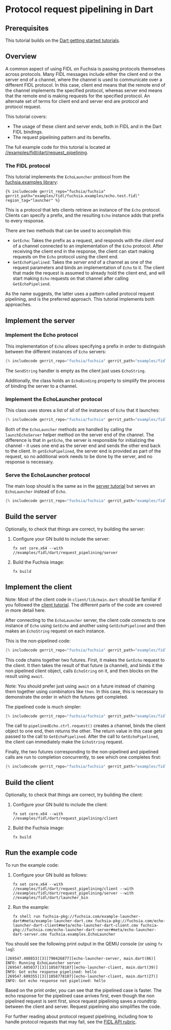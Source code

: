 # Protocol request pipelining in Dart

## Prerequisites

This tutorial builds on the [Dart getting started tutorials][overview].

## Overview

<!-- TODO(fxbug.dev/58758) <<../../common/pipelining/overview.md>> -->

A common aspect of using FIDL on Fuchsia is passing protocols themselves across
protocols. Many FIDL messages include either the client end or the server end of
a channel, where the channel is used to communicate over a different FIDL
protocol. In this case, client end means that the remote end of the channel
implements the specified protocol, whereas server end means that the remote end
is making requests for the specified protocol. An alternate set of terms for
client end and server end are protocol and protocol request.

This tutorial covers:

* The usage of these client and server ends, both in FIDL and in the Dart
  FIDL bindings.
* The request pipelining pattern and its benefits.

The full example code for this tutorial is located at
[//examples/fidl/dart/request_pipelining][src].

### The FIDL protocol

<!-- TODO(fxbug.dev/58758) <<../../common/pipelining/launcher.md>> -->

This tutorial implements the `EchoLauncher` protocol from the
[fuchsia.examples library][examples-fidl]:

```fidl
{% includecode gerrit_repo="fuchsia/fuchsia" gerrit_path="examples/fidl/fuchsia.examples/echo.test.fidl" region_tag="launcher" %}
```

This is a protocol that lets clients retrieve an instance of the `Echo`
protocol. Clients can specify a prefix, and the resulting `Echo` instance
adds that prefix to every response.

There are two methods that can be used to accomplish this:

* `GetEcho`: Takes the prefix as a request, and responds with the *client end* of
  a channel connected to an implementation of the `Echo` protocol. After
  receiving the client end in the response, the client can start making requests
  on the `Echo` protocol using the client end.
* `GetEchoPipelined`: Takes the *server end* of a channel as one of the request
  parameters and binds an implementation of `Echo` to it. The client that
  made the request is assumed to already hold the client end, and will
  start making `Echo` requests on that channel after calling `GetEchoPipeliend`.

As the name suggests, the latter uses a pattern called protocol request
pipelining, and is the preferred approach. This tutorial implements both
approaches.

## Implement the server

### Implement the Echo protocol

This implementation of `Echo` allows specifying a prefix in order to
distinguish between the different instances of `Echo` servers:

```dart
{% includecode gerrit_repo="fuchsia/fuchsia" gerrit_path="examples/fidl/dart/request_pipelining/server/lib/main.dart" region_tag="echo-impl" %}
```

The `SendString` handler is empty as the client just uses `EchoString`.

Additionally, the class holds an `EchoBinding` property to simplify the process of binding the
server to a channel.

### Implement the EchoLauncher protocol

This class uses stores a list of all of the instances of `Echo` that it launches:

```dart
{% includecode gerrit_repo="fuchsia/fuchsia" gerrit_path="examples/fidl/dart/request_pipelining/server/lib/main.dart" region_tag="launcher-impl" %}
```

Both of the `EchoLauncher` methods are handled by calling the `launchEchoServer` helper method on
the server end of the channel. The difference is that in `getEcho`, the server is responsible for
initializing the channel - it uses one end as the server end and sends the other end back to the
client. In `getEchoPipelined`, the server end is provided as part of the request, so no additional
work needs to be done by the server, and no response is necessary.

### Serve the EchoLauncher protocol

The main loop should is the same as in the
[server tutorial][server-tut-main] but serves an `EchoLauncher` instead of `Echo`.

```dart
{% includecode gerrit_repo="fuchsia/fuchsia" gerrit_path="examples/fidl/dart/request_pipelining/server/lib/main.dart" region_tag="main" %}
```

## Build the server

Optionally, to check that things are correct, try building the server:

1. Configure your GN build to include the server:

   ```
   fx set core.x64 --with //examples/fidl/dart/request_pipelining/server
   ```
2. Build the Fuchsia image:

   ```
   fx build
   ```

## Implement the client

Note: Most of the client code in `client/lib/main.dart` should be familiar if you
followed the [client tutorial][client-tut]. The different parts of the code
are covered in more detail here.

After connecting to the `EchoLauncher` server, the client
code connects to one instance of `Echo` using `GetEcho` and another using
`GetEchoPipelined` and then makes an `EchoString` request on each instance.

This is the non-pipelined code:

```dart
{% includecode gerrit_repo="fuchsia/fuchsia" gerrit_path="examples/fidl/dart/request_pipelining/client/lib/main.dart" region_tag="main" highlight="9,10,11,12,13,14,15,16" %}
```

This code chains together two futures. First, it makes the `GetEcho` request to the client. It then
takes the result of that future (a channel), and binds it the non pipelined client object, calls
`EchoString` on it, and then blocks on the result using `await`.

Note: You should prefer just using `await` on a future instead of chaining them together
using combinators like `then`. In this case, this is necessary to demonstrate the order in which
the futures get completed.

The pipelined code is much simpler:

```dart
{% includecode gerrit_repo="fuchsia/fuchsia" gerrit_path="examples/fidl/dart/request_pipelining/client/lib/main.dart" region_tag="main" highlight="18,19,20,21,22,23,24,25,26" %}
```

The call to `pipelinedEcho.ctrl.request()` creates a channel, binds the client object to one end,
then returns the other. The return value in this case gets passed to the call to `GetEchoPipelined`.
After the call to `GetEchoPipelined`, the client can immediately make the `EchoString` request.

Finally, the two futures corresponding to the non-pipelined and pipelined calls are run to
completion concurrently, to see which one completes first:

```dart
{% includecode gerrit_repo="fuchsia/fuchsia" gerrit_path="examples/fidl/dart/request_pipelining/client/lib/main.dart" region_tag="main" highlight="28,29" %}
```

## Build the client

Optionally, to check that things are correct, try building the client:

1. Configure your GN build to include the client:

   ```
   fx set core.x64 --with //examples/fidl/dart/request_pipelining/client
   ```
2. Build the Fuchsia image:

   ```
   fx build
   ```

## Run the example code

To run the example code:

1. Configure your GN build as follows:

   ```
   fx set core.x64 --with //examples/fidl/dart/request_pipelining/client --with //examples/fidl/dart/request_pipelining/server --with //examples/fidl/dart/launcher_bin
   ```

2. Run the example:

   ```
   fx shell run fuchsia-pkg://fuchsia.com/example-launcher-dart#meta/example-launcher-dart.cmx fuchsia-pkg://fuchsia.com/echo-launcher-dart-client#meta/echo-launcher-dart-client.cmx fuchsia-pkg://fuchsia.com/echo-launcher-dart-server#meta/echo-launcher-dart-server.cmx fuchsia.examples.EchoLauncher
   ```

You should see the following print output in the QEMU console (or using `fx log`):

```
[269547.480853][3][790426877][echo-launcher-server, main.dart(86)] INFO: Running EchoLauncher server
[269547.605037][3][1058778107][echo-launcher-client, main.dart(39)] INFO: Got echo response pipelined: hello
[269547.609355][3][1058778107][echo-launcher-client, main.dart(27)] INFO: Got echo response not pipelined: hello
```

Based on the print order, you can see that the pipelined case is faster. The
echo response for the pipelined case arrives first, even though the non
pipelined request is sent first, since request pipelining saves a roundtrip
between the client and server. Request pipelining also simplifies the code.

For further reading about protocol request pipelining, including how to handle
protocol requests that may fail, see the [FIDL API rubric][rubric].

<!-- xrefs -->
[src]: /examples/fidl/dart/request_pipelining
[server-tut]: /docs/development/languages/fidl/tutorials/dart/basics/server.md
[server-tut-main]: /docs/development/languages/fidl/tutorials/dart/basics/server.md#main
[client-tut]: /docs/development/languages/fidl/tutorials/dart/basics/client.md
[rubric]: /docs/concepts/api/fidl.md#request-pipelining
[overview]: /docs/development/languages/fidl/tutorials/dart/README.md
[examples-fidl]: /examples/fidl/fuchsia.examples/

